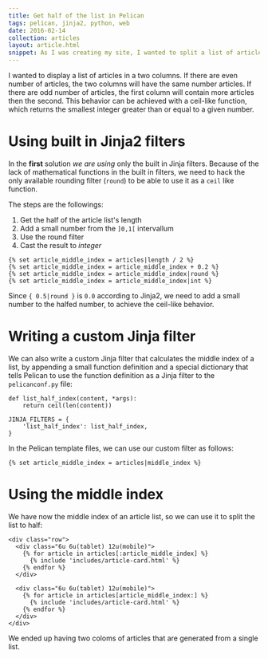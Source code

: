 ```yaml
---
title: Get half of the list in Pelican
tags: pelican, jinja2, python, web
date: 2016-02-14
collection: articles
layout: article.html
snippet: As I was creating my site, I wanted to split a list of articles in half to display them in two columns. There are two options to do this: with Jinja2 built in filters, or a custom Jinja2 filter.
---
```



I wanted to display a list of articles in a two columns. If there are even number of articles, the two columns will have the same number articles. If there are odd number of articles, the first column will contain more articles then the second. This behavior can be achieved with a ceil-like function, which returns the smallest integer greater than or equal to a given number.



# Using built in Jinja2 filters

In the __first__ solution _we are using_ only the built in Jinja filters. Because of the lack of mathematical functions in the built in filters, we need to hack the only available rounding filter (`round`) to be able to use it as a `ceil` like function.

The steps are the followings:

1. Get the half of the article list's length
1. Add a small number from the `]0,1[` intervallum
1. Use the round filter
1. Cast the result to _integer_

``` 
{% set article_middle_index = articles|length / 2 %}
{% set article_middle_index = article_middle_index + 0.2 %}
{% set article_middle_index = article_middle_index|round %}
{% set article_middle_index = article_middle_index|int %}
```

Since `{ 0.5|round }` is `0.0` according to Jinja2, we need to add a small number to the halfed number, to achieve the ceil-like behavior.

# Writing a custom Jinja filter

We can also write a custom Jinja filter that calculates the middle index of a list, by appending a small function definition and a special dictionary that tells Pelican to use the function definition as a Jinja filter to the `pelicanconf.py` file:


```
def list_half_index(content, *args):
    return ceil(len(content))

JINJA_FILTERS = {
    'list_half_index': list_half_index,
}
```

In the Pelican template files, we can use our custom filter as follows:

``` 
{% set article_middle_index = articles|middle_index %}
```

# Using the middle index

We have now the middle index of an article list, so we can use it to split the list to half:


``` 
<div class="row">
  <div class="6u 6u(tablet) 12u(mobile)">
    {% for article in articles[:article_middle_index] %}
      {% include 'includes/article-card.html' %}
    {% endfor %}
  </div>

  <div class="6u 6u(tablet) 12u(mobile)">
    {% for article in articles[article_middle_index:] %}
      {% include 'includes/article-card.html' %}
    {% endfor %}
  </div>
</div>
```

We ended up having two coloms of articles that are generated from a single list.

